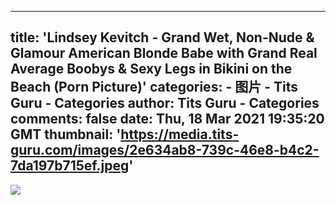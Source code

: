 
---
title: 'Lindsey Kevitch - Grand Wet, Non-Nude & Glamour American Blonde Babe with Grand Real Average Boobys & Sexy Legs in Bikini on the Beach (Porn Picture)'
categories: 
    - 图片
    - Tits Guru - Categories
author: Tits Guru - Categories
comments: false
date: Thu, 18 Mar 2021 19:35:20 GMT
thumbnail: 'https://media.tits-guru.com/images/2e634ab8-739c-46e8-b4c2-7da197b715ef.jpeg'
---

<div>   
<img src="https://media.tits-guru.com/images/2e634ab8-739c-46e8-b4c2-7da197b715ef.jpeg" referrerpolicy="no-referrer">  
</div>
            